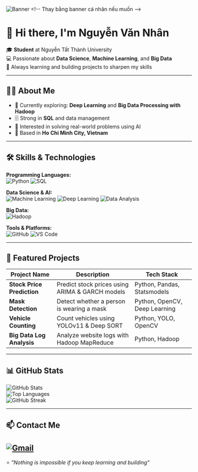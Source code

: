 <!-- Banner -->
![Banner]([https://i.imgur.com/qS3l3sP.png](https://github.com/user-attachments/assets/e88e92cf-f812-4029-b2ca-5a3e602dce97)) <!-- Thay bằng banner cá nhân nếu muốn -->

# 👋 Hi there, I'm **Nguyễn Văn Nhân**  

🎓 **Student** at Nguyễn Tất Thành University  
💻 Passionate about **Data Science**, **Machine Learning**, and **Big Data**  
🚀 Always learning and building projects to sharpen my skills  

---

## 🧑‍💻 About Me
- 🌱 Currently exploring: **Deep Learning** and **Big Data Processing with Hadoop**
- 🗄️ Strong in **SQL** and data management
- 🧠 Interested in solving real-world problems using AI
- 📍 Based in **Ho Chi Minh City, Vietnam**

---

## 🛠️ Skills & Technologies

**Programming Languages:**  
![Python](https://img.shields.io/badge/Python-3776AB?style=for-the-badge&logo=python&logoColor=white)
![SQL](https://img.shields.io/badge/SQL-003B57?style=for-the-badge&logo=database&logoColor=white)

**Data Science & AI:**  
![Machine Learning](https://img.shields.io/badge/Machine%20Learning-FF6F00?style=for-the-badge&logo=tensorflow&logoColor=white)
![Deep Learning](https://img.shields.io/badge/Deep%20Learning-FF0000?style=for-the-badge&logo=pytorch&logoColor=white)
![Data Analysis](https://img.shields.io/badge/Data%20Analysis-4CAF50?style=for-the-badge&logo=pandas&logoColor=white)

**Big Data:**  
![Hadoop](https://img.shields.io/badge/Hadoop-FFCA28?style=for-the-badge&logo=apache&logoColor=black)

**Tools & Platforms:**  
![GitHub](https://img.shields.io/badge/GitHub-181717?style=for-the-badge&logo=github&logoColor=white)
![VS Code](https://img.shields.io/badge/VS%20Code-007ACC?style=for-the-badge&logo=visualstudiocode&logoColor=white)

---

## 🚀 Featured Projects
| Project Name | Description | Tech Stack |
|--------------|-------------|------------|
| **Stock Price Prediction** | Predict stock prices using ARIMA & GARCH models | Python, Pandas, Statsmodels |
| **Mask Detection** | Detect whether a person is wearing a mask | Python, OpenCV, Deep Learning |
| **Vehicle Counting** | Count vehicles using YOLOv11 & Deep SORT | Python, YOLO, OpenCV |
| **Big Data Log Analysis** | Analyze website logs with Hadoop MapReduce | Python, Hadoop |

---

## 📊 GitHub Stats
![GitHub Stats](https://github-readme-stats.vercel.app/api?username=VanNhan2004&show_icons=true&theme=tokyonight)  
![Top Languages](https://github-readme-stats.vercel.app/api/top-langs/?username=VanNhan2004&layout=compact&theme=tokyonight)  
![GitHub Streak](https://github-readme-streak-stats.herokuapp.com/?user=VanNhan2004&theme=tokyonight)

---

## 📫 Contact Me
[![Gmail](https://img.shields.io/badge/Gmail-D14836?style=for-the-badge&logo=gmail&logoColor=white)](mailto:vannhannguyen1409@gmail.com)  
---

⭐ *"Nothing is impossible if you keep learning and building"*  
